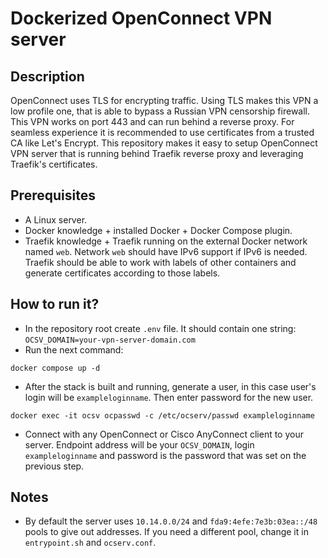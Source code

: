 # Dockerized OpenConnect VPN server

## Description
OpenConnect uses TLS for encrypting traffic. Using TLS makes this VPN a low profile one, that is able to bypass a Russian VPN censorship firewall. This VPN works on port 443 and can run behind a reverse proxy. For seamless experience it is recommended to use certificates from a trusted CA like Let's Encrypt. This repository makes it easy to setup OpenConnect VPN server that is running behind Traefik reverse proxy and leveraging Traefik's certificates.

## Prerequisites
- A Linux server.
- Docker knowledge + installed Docker + Docker Compose plugin.
- Traefik knowledge + Traefik running on the external Docker network named `web`. Network `web` should have IPv6 support if IPv6 is needed. Traefik should be able to work with labels of other containers and generate certificates according to those labels.

## How to run it?
- In the repository root create `.env` file. It should contain one string: `OCSV_DOMAIN=your-vpn-server-domain.com`
- Run the next command:
```
docker compose up -d
```
- After the stack is built and running, generate a user, in this case user's login will be `exampleloginname`. Then enter password for the new user.
```
docker exec -it ocsv ocpasswd -c /etc/ocserv/passwd exampleloginname
```
- Connect with any OpenConnect or Cisco AnyConnect client to your server. Endpoint address will be your `OCSV_DOMAIN`, login `exampleloginname` and password is the password that was set on the previous step.

## Notes
- By default the server uses `10.14.0.0/24` and `fda9:4efe:7e3b:03ea::/48` pools to give out addresses. If you need a different pool, change it in `entrypoint.sh` and `ocserv.conf`.
